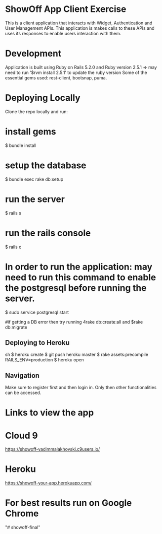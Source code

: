 # ShowOff App Client Exercise

This is a client application that interacts with Widget, Authentication and User Management APIs.
This application is makes calls to these APIs and uses its responses to enable users interaction with them. 

# Development
Application is built using Ruby on Rails 5.2.0 and Ruby version 2.5.1
=> may need to run '$rvm install 2.5.1' to update the ruby version
Some of the essential gems used: rest-client, bootsnap, puma.

# Deploying Locally
Clone the repo locally and run:

# install gems
$ bundle install

# setup the database
$ bundle exec rake db:setup

# run the server
$ rails s

# run the rails console
$ rails c

# In order to run the application: may need to run this command to enable the postgresql before running the server.
$ sudo service postgresql start

#if getting a DB error then try running
4rake db:create:all
and
$rake db:migrate

## Deploying to Heroku

sh
$ heroku create
$ git push heroku master
$ rake assets:precompile RAILS_ENV=production
$ heroku open
 

## Navigation
Make sure to register first and then login in.
Only then other functionalities can be accessed.

# Links to view the app
# Cloud 9 
https://showoff-vadimmalakhovski.c9users.io/
# Heroku
https://showoff-your-app.herokuapp.com/

# For best results run on Google Chrome


"# showoff-final" 
